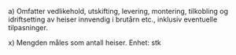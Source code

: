 a) Omfatter vedlikehold, utskifting, levering, montering, tilkobling og idriftsetting av heiser innvendig i brutårn etc., inklusiv eventuelle tilpasninger.

x) Mengden måles som antall heiser. Enhet: stk


